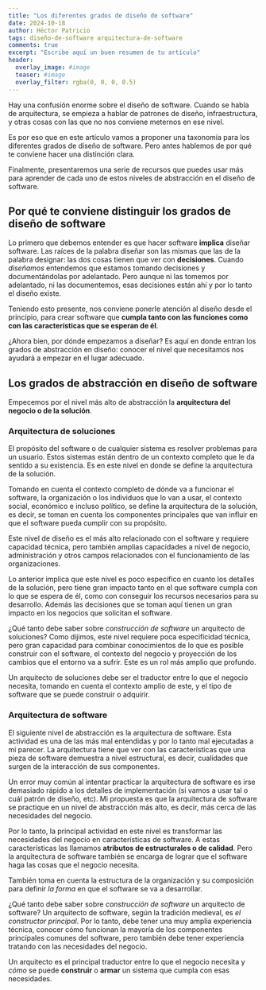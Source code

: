 ```yaml
---
title: "Los diferentes grados de diseño de software"
date: 2024-10-18
author: Héctor Patricio
tags: diseño-de-software arquitectura-de-software
comments: true
excerpt: "Escribe aquí un buen resumen de tu artículo"
header:
  overlay_image: #image
  teaser: #image
  overlay_filter: rgba(0, 0, 0, 0.5)
---
```


Hay una confusión enorme sobre el diseño de software. Cuando se habla de arquitectura, se empieza
a hablar de patrones de diseño, infraestructura, y otras cosas con las que no nos conviene
meternos en ese nivel.

Es por eso que en este artículo vamos a proponer una taxonomía para los diferentes grados de diseño
de software. Pero antes hablemos de por qué te conviene hacer una distinción clara.

Finalmente, presentaremos una serie de recursos que puedes usar más para aprender de cada uno de
estos niveles de abstracción en el diseño de software.

## Por qué te conviene distinguir los grados de diseño de software

Lo primero que debemos entender es que hacer software **implica** diseñar software. Las raíces
de la palabra diseñar son las mismas que las de la palabra designar: las dos cosas tienen que ver
con **decisiones**. Cuando _diseñamos_ entendemos que estamos tomando decisiones y documentándolas
por adelantado. Pero aunque ni las tomemos por adelantado, ni las documentemos, esas decisiones
están ahí y por lo tanto el diseño existe.

Teniendo esto presente, nos conviene ponerle atención al diseño desde el principio, para crear
software que **cumpla tanto con las funciones como con las características que se esperan de él**.

¿Ahora bien, por dónde empezamos a diseñar? Es aquí en donde entran los grados de abstracción
en diseño: conocer el nivel que necesitamos nos ayudará a empezar en el lugar adecuado.

## Los grados de abstracción en diseño de software

Empecemos por el nivel más alto de abstracción la **arquitectura del negocio o de la solución**.

### Arquitectura de soluciones

El propósito del software o de cualquier sistema es resolver problemas para un usuario. Estos
sistemas están dentro de un contexto completo que le da sentido a su existencia. Es en este nivel
en donde se define la arquitectura de la solución.

Tomando en cuenta el contexto completo de dónde va a funcionar el software, la organización
o los individuos que lo van a usar, el contexto social, económico e incluso político, se define
la arquitectura de la solución, es decir, se toman en cuenta los componentes principales que van
influir en que el software pueda cumplir con su propósito.

Este nivel de diseño es el más alto relacionado con el software y requiere capacidad técnica, pero
también amplias capacidades a nivel de negocio, administración y otros campos relacionados con
el funcionamiento de las organizaciones.

Lo anterior implica que este nivel es poco específico en cuanto los detalles de la solución,
pero tiene gran impacto tanto en el que software cumpla con lo que se espera de él, como con
conseguir los recursos necesarios para su desarrollo. Además las decisiones que se toman aquí
tienen un gran impacto en los negocios que solicitan el software.

¿Qué tanto debe saber sobre _construcción de software_ un arquitecto de soluciones? Como dijimos,
este nivel requiere poca especificidad técnica, pero gran capacidad para combinar conocimientos
de lo que es posible construir con el software, el contexto del negocio y proyección de los cambios
que el entorno va a sufrir. Este es un rol más amplio que profundo.

Un arquitecto de soluciones debe ser el traductor entre lo que el negocio necesita, tomando en cuenta
el contexto amplio de este, y el tipo de software que se puede construir o adquirir.

### Arquitectura de software

El siguiente nivel de abstracción es la arquitectura de software. Esta actividad es una de las
más mal entendidas y por lo tanto mal ejecutadas a mi parecer. La arquitectura tiene que ver
con las características que una pieza de software demuestra a nivel estructural, es decir,
cualidades que surgen de la interacción de sus componentes.

Un error muy común al intentar practicar la arquitectura de software es irse demasiado rápido
a los detalles de implementación (si vamos a usar tal o cuál patrón de diseño, etc). Mi propuesta
es que la arquitectura de software se practique en un nivel de abstracción más alto, es decir,
más cerca de las necesidades del negocio.

Por lo tanto, la principal actividad en este nivel es transformar las necesidades del negocio en
características de software. A estas características las llamamos **atributos de estructurales o
de calidad**. Pero la arquitectura de software también se encarga de lograr que el software haga
las cosas que el negocio necesita.

También toma en cuenta la estructura de la organización y su composición para definir _la forma_
en que el software se va a desarrollar.

¿Qué tanto debe saber sobre _construcción de software_ un arquitecto de software? Un arquitecto de
software, según la tradición medieval, es _el constructor principal_. Por lo tanto, debe tener 
una muy amplia experiencia técnica, conocer cómo funcionan la mayoría de los componentes principales
comunes del software, pero también debe tener experiencia tratando con las necesidades del negocio.

Un arquitecto es el principal traductor entre lo que el negocio necesita y _cómo_ se puede 
**construir** o **armar** un sistema que cumpla con esas necesidades.
